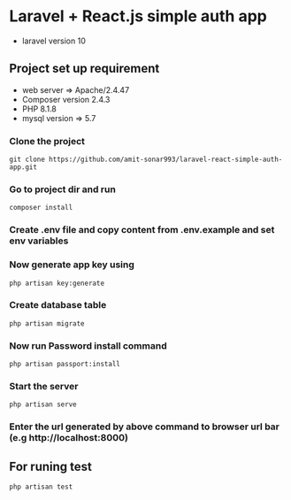 # Laravel + React.js simple auth app

- laravel version 10

## Project set up requirement 
- web server => Apache/2.4.47
- Composer version 2.4.3
- PHP 8.1.8
- mysql version => 5.7


### Clone the project

`git clone https://github.com/amit-sonar993/laravel-react-simple-auth-app.git`

### Go to project dir and run

` composer install `

### Create .env file and copy content from .env.example and set env variables

### Now generate app key using

`php artisan key:generate`

### Create database table

` php artisan migrate `

### Now run Password install command 

`php artisan passport:install`

### Start the server

`php artisan serve`

### Enter the url generated by above command to browser url bar (e.g http://localhost:8000)


## For runing test

`php artisan test`
